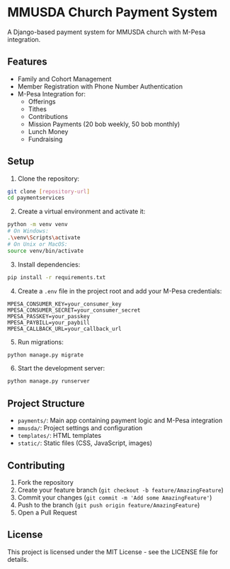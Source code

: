 # MMUSDA Church Payment System

A Django-based payment system for MMUSDA church with M-Pesa integration.

## Features

- Family and Cohort Management
- Member Registration with Phone Number Authentication
- M-Pesa Integration for:
  - Offerings
  - Tithes
  - Contributions
  - Mission Payments (20 bob weekly, 50 bob monthly)
  - Lunch Money
  - Fundraising

## Setup

1. Clone the repository:
```bash
git clone [repository-url]
cd paymentservices
```

2. Create a virtual environment and activate it:
```bash
python -m venv venv
# On Windows:
.\venv\Scripts\activate
# On Unix or MacOS:
source venv/bin/activate
```

3. Install dependencies:
```bash
pip install -r requirements.txt
```

4. Create a `.env` file in the project root and add your M-Pesa credentials:
```env
MPESA_CONSUMER_KEY=your_consumer_key
MPESA_CONSUMER_SECRET=your_consumer_secret
MPESA_PASSKEY=your_passkey
MPESA_PAYBILL=your_paybill
MPESA_CALLBACK_URL=your_callback_url
```

5. Run migrations:
```bash
python manage.py migrate
```

6. Start the development server:
```bash
python manage.py runserver
```

## Project Structure

- `payments/`: Main app containing payment logic and M-Pesa integration
- `mmusda/`: Project settings and configuration
- `templates/`: HTML templates
- `static/`: Static files (CSS, JavaScript, images)

## Contributing

1. Fork the repository
2. Create your feature branch (`git checkout -b feature/AmazingFeature`)
3. Commit your changes (`git commit -m 'Add some AmazingFeature'`)
4. Push to the branch (`git push origin feature/AmazingFeature`)
5. Open a Pull Request

## License

This project is licensed under the MIT License - see the LICENSE file for details. 